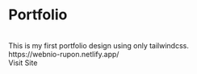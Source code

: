 # Portfolio
<br>
This is my first portfolio design using only tailwindcss.
<br>
https://webnio-rupon.netlify.app/
<br> 
Visit Site
